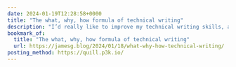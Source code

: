 ```yaml
---
date: 2024-01-19T12:28:58+0000
title: "The what, why, how formula of technical writing"
description: "I’d really like to improve my technical writing skills, and this article by James has tonnes of practical and sage wisdom for answering three important questions when writing technical content."
bookmark_of:
  title: "The what, why, how formula of technical writing"
  url: https://jamesg.blog/2024/01/18/what-why-how-technical-writing/
posting_method: https://quill.p3k.io/
---
```



